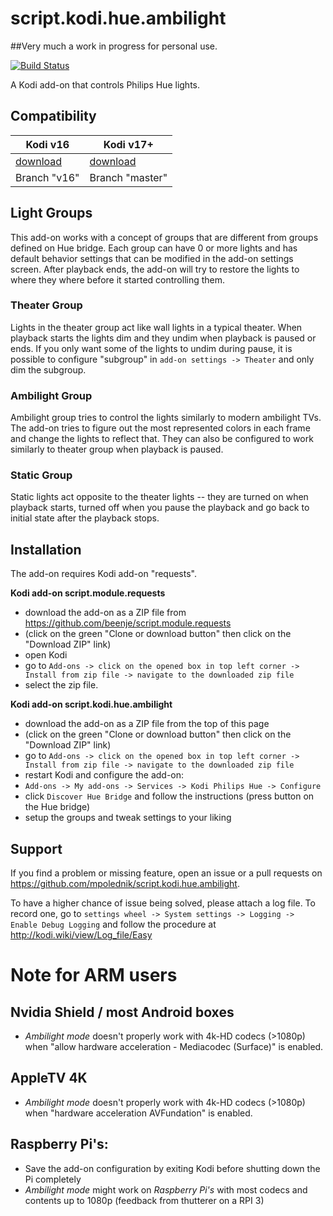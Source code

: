 # script.kodi.hue.ambilight


##Very much a work in progress for personal use.


[![Build Status](https://travis-ci.org/mpolednik/script.kodi.hue.ambilight.svg?branch=master)](https://travis-ci.org/mpolednik/script.kodi.hue.ambilight)

A Kodi add-on that controls Philips Hue lights. 

## Compatibility
|Kodi v16|Kodi v17+|
|--------|---------|
|[download](https://github.com/mpolednik/script.kodi.hue.ambilight/archive/v16.zip)|[download](https://github.com/mpolednik/script.kodi.hue.ambilight/archive/master.zip)|
|Branch "v16"|Branch "master"|

## Light Groups

This add-on works with a concept of groups that are different from groups defined on Hue bridge. Each group can have 0 or more lights and has default behavior settings that can be modified in the add-on settings screen. After playback ends, the add-on will try to restore the lights to where they where before it started controlling them.

### Theater Group

Lights in the theater group act like wall lights in a typical theater. When playback starts the lights dim and they undim when playback is paused or ends. If you only want some of the lights to undim during pause, it is possible to configure "subgroup" in `add-on settings -> Theater` and only dim the subgroup.

### Ambilight Group

Ambilight group tries to control the lights similarly to modern ambilight TVs. The add-on tries to figure out the most represented colors in each frame and change the lights to reflect that. They can also be configured to work similarly to theater group when playback is paused.

### Static Group

Static lights act opposite to the theater lights -- they are turned on when playback starts, turned off when you pause the playback and go back to initial state after the playback stops.

## Installation

The add-on requires Kodi add-on "requests".

**Kodi add-on script.module.requests**

 - download the add-on as a ZIP file from https://github.com/beenje/script.module.requests
  - (click on the green "Clone or download button" then click on the "Download ZIP" link)
 - open Kodi
 - go to `Add-ons -> click on the opened box in top left corner -> Install from zip file -> navigate to the downloaded zip file`
 - select the zip file.

**Kodi add-on script.kodi.hue.ambilight**

 - download the add-on as a ZIP file from the top of this page
  - (click on the green "Clone or download button" then click on the "Download ZIP" link)
 - go to `Add-ons -> click on the opened box in top left corner -> Install from zip file -> navigate to the downloaded zip file`
 -  restart Kodi and configure the add-on:
   - `Add-ons -> My add-ons -> Services -> Kodi Philips Hue -> Configure`
   - click `Discover Hue Bridge` and follow the instructions (press button on the Hue bridge)
   - setup the groups and tweak settings to your liking

## Support
If you find a problem or missing feature, open an issue or a pull requests on https://github.com/mpolednik/script.kodi.hue.ambilight.

To have a higher chance of issue being solved, please attach a log file. To record one, go to `settings wheel -> System settings -> Logging -> Enable Debug Logging` and follow the procedure at http://kodi.wiki/view/Log_file/Easy

# Note for ARM users #
## Nvidia Shield / most Android boxes ##
- _Ambilight mode_ doesn't properly work with 4k-HD codecs (>1080p) when "allow hardware acceleration - Mediacodec (Surface)" is enabled.
## AppleTV 4K
- _Ambilight mode_ doesn't properly work with 4k-HD codecs (>1080p) when "hardware acceleration AVFundation" is enabled.
## Raspberry Pi's: ##
 - Save the add-on configuration by exiting Kodi before shutting down the Pi completely
 - _Ambilight mode_ might work on _Raspberry Pi's_ with most codecs and contents up to 1080p (feedback from thutterer on a RPI 3)
